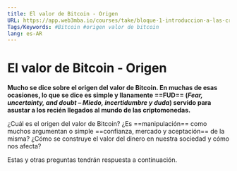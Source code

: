 ```yaml
---
title: El valor de Bitcoin - Origen
URL: https://app.web3mba.io/courses/take/bloque-1-introduccion-a-las-criptomonedas/texts/35221565-u1-3-1-el-valor-de-bitcoin-origen
Tags/Keywords: #Bitcoin #origen valor de bitcoin
lang: es-AR
---
```

# El valor de Bitcoin - Origen
**Mucho se dice sobre el origen del valor de Bitcoin. En muchas de esas ocasiones, lo que se dice es simple y llanamente ==FUD== (_Fear, uncertainty, and doubt – Miedo, incertidumbre y duda_) servido para asustar a los recién llegados al mundo de las criptomonedas.**

¿Cuál es el origen del valor de Bitcoin? ¿Es ==manipulación== como muchos argumentan o simple ==confianza, mercado y aceptación== de la misma? ¿Cómo se construye el valor del dinero en nuestra sociedad y cómo nos afecta? 

Estas y otras preguntas tendrán respuesta a continuación.